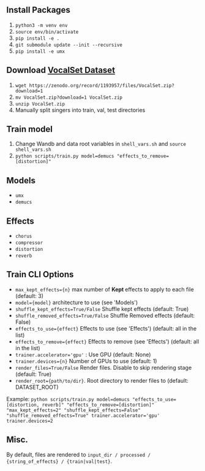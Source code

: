 
## Install Packages
1. `python3 -m venv env`
2. `source env/bin/activate`
3. `pip install -e .`
4. `git submodule update --init --recursive`
5. `pip install -e umx`

## Download [VocalSet Dataset](https://zenodo.org/record/1193957)
1. `wget https://zenodo.org/record/1193957/files/VocalSet.zip?download=1`
2. `mv VocalSet.zip?download=1 VocalSet.zip`
3. `unzip VocalSet.zip`
4. Manually split singers into train, val, test directories

## Train model
1. Change Wandb and data root variables in `shell_vars.sh` and `source shell_vars.sh`
2. `python scripts/train.py model=demucs "effects_to_remove=[distortion]"`


## Models
- `umx`
- `demucs`

## Effects
- `chorus`
- `compressor`
- `distortion`
- `reverb`

## Train CLI Options
- `max_kept_effects={n}` max number of <b> Kept </b> effects to apply to each file (default: 3)
- `model={model}` architecture to use (see 'Models')
- `shuffle_kept_effects=True/False` Shuffle kept effects (default: True)
- `shuffle_removed_effects=True/False` Shuffle Removed effects (default: False)
- `effects_to_use={effect}` Effects to use (see 'Effects') (default: all in the list)
- `effects_to_remove={effect}` Effects to remove (see 'Effects') (default: all in the list)
- `trainer.accelerator='gpu'` : Use GPU (default: None)
- `trainer.devices={n}` Number of GPUs to use (default: 1)
- `render_files=True/False` Render files. Disable to skip rendering stage (default: True)
- `render_root={path/to/dir}`. Root directory to render files to (default: DATASET_ROOT)

Example: `python scripts/train.py model=demucs "effects_to_use=[distortion, reverb]" "effects_to_remove=[distortion]" "max_kept_effects=2" "shuffle_kept_effects=False" "shuffle_removed_effects=True" trainer.accelerator='gpu' trainer.devices=2`


## Misc.
By default, files are rendered to `input_dir / processed / {string_of_effects} / {train|val|test}`.


